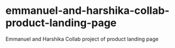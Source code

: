 # emmanuel-and-harshika-collab-product-landing-page
Emmanuel and Harshika Collab project of product landing page 
